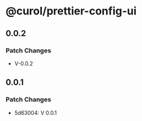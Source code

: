# @curol/prettier-config-ui

## 0.0.2

### Patch Changes

- V-0.0.2

## 0.0.1

### Patch Changes

- 5d63004: V 0.0.1
